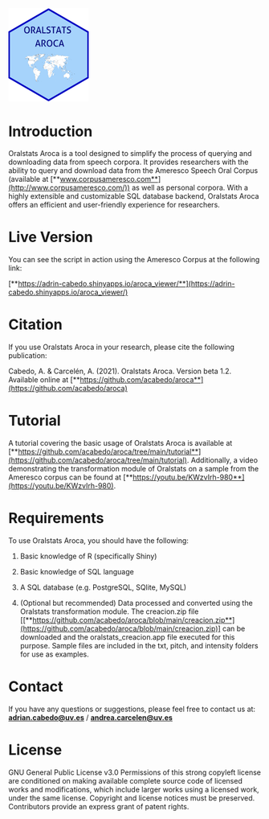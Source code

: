 <img src="images/aroca.png" alt="drawing" width="160"/> 

# **Introduction**

Oralstats Aroca is a tool designed to simplify the process of querying and downloading data from speech corpora. It provides researchers with the ability to query and download data from the Ameresco Speech Oral Corpus (available at [**www.corpusameresco.com**](http://www.corpusameresco.com/)) as well as personal corpora. With a highly extensible and customizable SQL database backend, Oralstats Aroca offers an efficient and user-friendly experience for researchers.

# **Live Version**

You can see the script in action using the Ameresco Corpus at the following link:

[**https://adrin-cabedo.shinyapps.io/aroca_viewer/**](https://adrin-cabedo.shinyapps.io/aroca_viewer/)

# **Citation**

If you use Oralstats Aroca in your research, please cite the following publication:

Cabedo, A. & Carcelén, A. (2021). Oralstats Aroca. Version beta 1.2. Available online at [**https://github.com/acabedo/aroca**](https://github.com/acabedo/aroca)

# **Tutorial**

A tutorial covering the basic usage of Oralstats Aroca is available at [**https://github.com/acabedo/aroca/tree/main/tutorial**](https://github.com/acabedo/aroca/tree/main/tutorial). Additionally, a video demonstrating the transformation module of Oralstats on a sample from the Ameresco corpus can be found at [**https://youtu.be/KWzvIrh-980**](https://youtu.be/KWzvIrh-980).

# **Requirements**

To use Oralstats Aroca, you should have the following:

1.  Basic knowledge of R (specifically Shiny)

2.  Basic knowledge of SQL language

3.  A SQL database (e.g. PostgreSQL, SQlite, MySQL)

4.  (Optional but recommended) Data processed and converted using the Oralstats transformation module. The creacion.zip file [[**https://github.com/acabedo/aroca/blob/main/creacion.zip**](https://github.com/acabedo/aroca/blob/main/creacion.zip)] can be downloaded and the oralstats_creacion.app file executed for this purpose. Sample files are included in the txt, pitch, and intensity folders for use as examples.

# **Contact**

If you have any questions or suggestions, please feel free to contact us at: [**adrian.cabedo\@uv.es**](mailto:adrian.cabedo@uv.es) / [**andrea.carcelen\@uv.es**](mailto:andrea.carcelen@uv.es)


# License

GNU General Public License v3.0 Permissions of this strong copyleft license are conditioned on making available complete source code of licensed works and modifications, which include larger works using a licensed work, under the same license. Copyright and license notices must be preserved. Contributors provide an express grant of patent rights.
